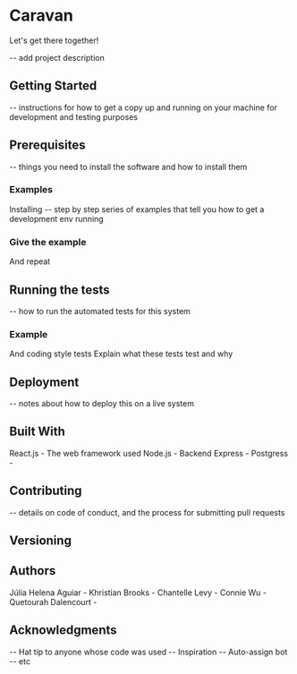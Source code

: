 # Caravan

Let's get there together!

-- add project description

## Getting Started

-- instructions for how to get a copy up and running on your machine for development and testing purposes

## Prerequisites

-- things you need to install the software and how to install them

### Examples

Installing
-- step by step series of examples that tell you how to get a development env running

### Give the example

And repeat

## Running the tests

-- how to run the automated tests for this system

### Example

And coding style tests
Explain what these tests test and why

## Deployment

-- notes about how to deploy this on a live system

## Built With

React.js - The web framework used
Node.js - Backend
Express -
Postgress -

## Contributing

-- details on code of conduct, and the process for submitting pull requests

## Versioning

## Authors

Júlia Helena Aguiar -
Khristian Brooks -
Chantelle Levy -
Connie Wu -
Quetourah Dalencourt -

## Acknowledgments

-- Hat tip to anyone whose code was used
-- Inspiration
-- Auto-assign bot
-- etc
